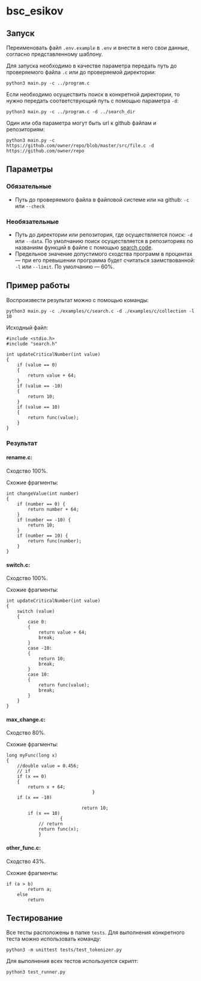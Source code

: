 # bsc_esikov

## Запуск

Переименовать файл `.env.example` в `.env` и внести в него свои данные, согласно представленному шаблону.

Для запуска необходимо в качестве параметра передать путь до проверяемого файла ```.c``` или до проверяемой директории:
```
python3 main.py -c ../program.c
```

Если необходимо осуществить поиск в конкретной директории, то нужно передать соответствующий путь с помощью параметра ``-d``:
```
python3 main.py -c ../program.c -d ../search_dir
```

Один или оба параметра могут быть url к github файлам и репозиториям:
```
python3 main.py -c https://github.com/owner/repo/blob/master/src/file.c -d https://github.com/owner/repo
```

## Параметры

### Обязательные

* Путь до проверяемого файла в файловой системе или на github: `-c` или `--check`

### Необязательные

* Путь до директории или репозитория, где осуществляется поиск: `-d` или `--data`. По умолчанию поиск осуществляется в репозиториях по названиям функций в файле с помощью [search code](https://searchcode.com/).
* Предельное значение допустимого сходства программ в процентах — при его превышении программа будет считаться заимствованной: `-l` или `--limit`. По умолчанию — 60%.

## Пример работы

Воспроизвести результат можно с помощью команды:
```
python3 main.py -c ./examples/c/search.c -d ./examples/c/collection -l 10
```

Исходный файл:
```
#include <stdio.h>
#include "search.h"

int updateCriticalNumber(int value)
{
    if (value == 0)
    {
        return value + 64;
    }
    if (value == -10)
    {
        return 10;
    }
    if (value == 10)
    {
        return func(value);
    }
}
```

### Результат

#### rename.c:

Сходство 100%.

Схожие фрагменты:
```
int changeValue(int number)
{
    if (number == 0) {
        return number + 64;
    }
    if (number == -10) {
        return 10;
    }
    if (number == 10) {
        return func(number);
    }
}
```

#### switch.c:

Сходство 100%.

Схожие фрагменты:
```
int updateCriticalNumber(int value)
{
    switch (value)
    {
        case 0:
        {
            return value + 64;
            break;
        }
        case -10:
        {
            return 10;
            break;
        }
        case 10:
        {
            return func(value);
            break;
        }
    }
}
```

#### max_change.c:

Сходство 80%.

Схожие фрагменты:
```
long myFunc(long x)
{
    //double value = 0.456;
    // if
    if (x == 0)
    {
        return x + 64;
                                }
    if (x == -10)

                            return 10;
        if (x == 10)
                    {
            // return
            return func(x);
            }
```

#### other_func.c:

Сходство 43%.

Схожие фрагменты:
```
if (a > b)
        return a;
    else
        return 
```

## Тестирование

Все тесты расположены в папке ``tests``. Для выполнения конкретного теста можно использовать команду:
```
python3 -m unittest tests/test_tokenizer.py
```

Для выполнения всех тестов используется скрипт:
```
python3 test_runner.py
```
